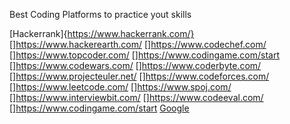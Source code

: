 Best Coding Platforms to practice yout skills

[Hackerrank]{https://www.hackerrank.com/}
[]https://www.hackerearth.com/
[]https://www.codechef.com/
[]https://www.topcoder.com/
[]https://www.codingame.com/start
[]https://www.codewars.com/
[]https://www.coderbyte.com/
[]https://www.projecteuler.net/
[]https://www.codeforces.com/
[]https://www.leetcode.com/
[]https://www.spoj.com/
[]https://www.interviewbit.com/
[]https://www.codeeval.com/
[]https://www.codingame.com/start
[Google](https://www.google.com "Google")
